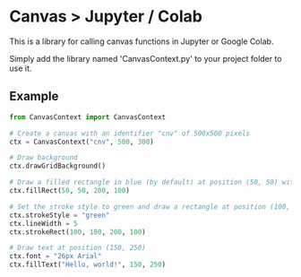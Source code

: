 # Canvas > Jupyter / Colab

This is a library for calling canvas functions in Jupyter or Google Colab.

Simply add the library named 'CanvasContext.py' to your project folder to use it.

## Example

```python
from CanvasContext import CanvasContext

# Create a canvas with an identifier "cnv" of 500x500 pixels
ctx = CanvasContext("cnv", 500, 300)

# Draw background
ctx.drawGridBackground()

# Draw a filled rectangle in blue (by default) at position (50, 50) with dimensions 200x100
ctx.fillRect(50, 50, 200, 100)

# Set the stroke style to green and draw a rectangle at position (100, 100) with dimensions 200x100
ctx.strokeStyle = "green"
ctx.lineWidth = 5
ctx.strokeRect(100, 100, 200, 100)

# Draw text at position (150, 250)
ctx.font = "26px Arial"
ctx.fillText("Hello, world!", 150, 250)

```